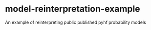 # model-reinterpretation-example
An example of reinterpreting public published pyhf probability models
